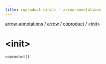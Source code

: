 ```yaml
---
title: coproduct.<init> - arrow-annotations
---
```


[arrow-annotations](../../index.html) / [arrow](../index.html) / [coproduct](index.html) / [&lt;init&gt;](./-init-.html)

# &lt;init&gt;

`coproduct()`